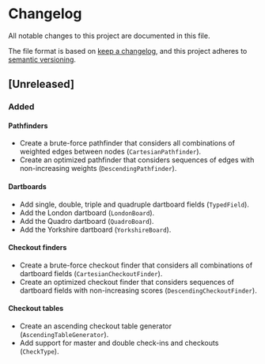 # Changelog

All notable changes to this project are documented in this file.

The file format is based on [keep a changelog](https://keepachangelog.com/en/1.0.0/),
and this project adheres to [semantic versioning](https://semver.org/spec/v2.0.0.html).

## [Unreleased]

### Added

#### Pathfinders

- Create a brute-force pathfinder that considers all combinations of weighted edges between nodes (`CartesianPathfinder`).
- Create an optimized pathfinder that considers sequences of edges with non-increasing weights (`DescendingPathfinder`).

#### Dartboards

- Add single, double, triple and quadruple dartboard fields (`TypedField`).
- Add the London dartboard (`LondonBoard`).
- Add the Quadro dartboard (`QuadroBoard`).
- Add the Yorkshire dartboard (`YorkshireBoard`).

#### Checkout finders

- Create a brute-force checkout finder that considers all combinations of dartboard fields (`CartesianCheckoutFinder`).
- Create an optimized checkout finder that considers sequences of dartboard fields with non-increasing scores (`DescendingCheckoutFinder`).

#### Checkout tables

- Create an ascending checkout table generator (`AscendingTableGenerator`).
- Add support for master and double check-ins and checkouts (`CheckType`).
